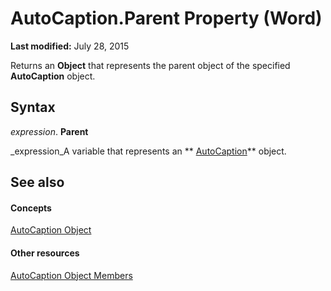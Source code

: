 
# AutoCaption.Parent Property (Word)

 **Last modified:** July 28, 2015

Returns an  **Object** that represents the parent object of the specified **AutoCaption** object.

## Syntax

 _expression_. **Parent**

 _expression_A variable that represents an  ** [AutoCaption](895b5181-d36f-7f63-572a-c2d37c878e17.md)** object.


## See also


#### Concepts


 [AutoCaption Object](895b5181-d36f-7f63-572a-c2d37c878e17.md)
#### Other resources


 [AutoCaption Object Members](48332cba-c2a5-a641-dc08-4cc2774ee5e6.md)
